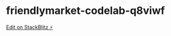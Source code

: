 # friendlymarket-codelab-q8viwf

[Edit on StackBlitz ⚡️](https://stackblitz.com/edit/friendlymarket-codelab-q8viwf)